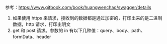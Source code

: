 参考：<https://www.gitbook.com/book/huangwenchao/swagger/details>

1. 如果使用 https 来请求，接收到的数据都是通过加密的，打印出来的是二进制数据，http 请求，打印出明文
2. get 和 post 请求。参数的 in 有以下几种值：query、body、path、formData、header
